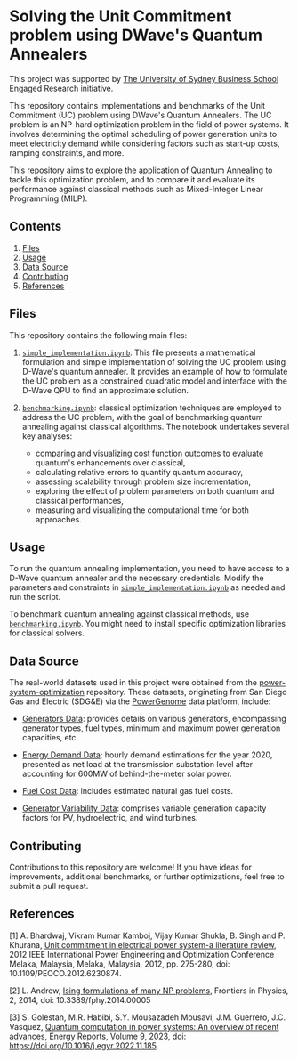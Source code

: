 # Solving the Unit Commitment problem using DWave's Quantum Annealers

This project was supported by [The University of Sydney Business School](https://www.sydney.edu.au/business/) Engaged Research initiative. 

This repository contains implementations and benchmarks of the Unit Commitment (UC) problem using DWave's Quantum Annealers. The UC problem is an NP-hard optimization problem in the field of power systems. It involves determining the optimal scheduling of power generation units to meet electricity demand while considering factors such as start-up costs, ramping constraints, and more. 

This repository aims to explore the application of Quantum Annealing to tackle this optimization problem, and to compare it and evaluate its performance against classical methods such as Mixed-Integer Linear Programming (MILP).

## Contents

1. [Files](#files)
2. [Usage](#usage)
3. [Data Source](#data-source)
4. [Contributing](#contributing)
5. [References](#references)

## Files

This repository contains the following main files:

1. [`simple_implementation.ipynb`](https://github.com/juanfrh7/uc-problem-annealing/blob/main/tests/simple_implementation.ipynb): This file presents a mathematical formulation and simple implementation of solving the UC problem using D-Wave's quantum annealer. It provides an example of how to formulate the UC problem as a constrained quadratic model and interface with the D-Wave QPU to find an approximate solution.

2. [`benchmarking.ipynb`](https://github.com/juanfrh7/uc-problem-annealing/blob/main/tests/benchmarking.ipynb): classical optimization techniques are employed to address the UC problem, with the goal of benchmarking quantum annealing against classical algorithms. The notebook undertakes several key analyses:
    - comparing and visualizing cost function outcomes to evaluate quantum's enhancements over classical,
    - calculating relative errors to quantify quantum accuracy,
    - assessing scalability through problem size incrementation,
    - exploring the effect of problem parameters on both quantum and classical performances,
    - measuring and visualizing the computational time for both approaches.

## Usage

To run the quantum annealing implementation, you need to have access to a D-Wave quantum annealer and the necessary credentials. Modify the parameters and constraints in [`simple_implementation.ipynb`](https://github.com/juanfrh7/uc-problem-annealing/blob/main/tests/simple_implementation.ipynb) as needed and run the script.

To benchmark quantum annealing against classical methods, use [`benchmarking.ipynb`](https://github.com/juanfrh7/uc-problem-annealing/blob/main/tests/benchmarking.ipynb). You might need to install specific optimization libraries for classical solvers.

## Data Source

The real-world datasets used in this project were obtained from the [power-system-optimization](https://github.com/east-winds/power-systems-optimization) repository. These datasets, originating from San Diego Gas and Electric (SDG&E) via the [PowerGenome](https://github.com/gschivley/PowerGenome) data platform, include:

- [Generators Data](https://github.com/juanfrh7/uc-problem-annealing/blob/main/data/Generators_data.csv): provides details on various generators, encompassing generator types, fuel types, minimum and maximum power generation capacities, etc.

- [Energy Demand Data](https://github.com/juanfrh7/uc-problem-annealing/blob/main/data/Demand.csv): hourly demand estimations for the year 2020, presented as net load at the transmission substation level after accounting for 600MW of behind-the-meter solar power.

- [Fuel Cost Data](https://github.com/juanfrh7/uc-problem-annealing/blob/main/data/Fuels_data.csv): includes estimated natural gas fuel costs.

- [Generator Variability Data](https://github.com/juanfrh7/uc-problem-annealing/blob/main/data/Generators_variability.csv): comprises variable generation capacity factors for PV, hydroelectric, and wind turbines.

## Contributing

Contributions to this repository are welcome! If you have ideas for improvements, additional benchmarks, or further optimizations, feel free to submit a pull request.

## References

[1] A. Bhardwaj, Vikram Kumar Kamboj, Vijay Kumar Shukla, B. Singh and P. Khurana, [Unit commitment in electrical power system-a literature review](https://ieeexplore.ieee.org/abstract/document/6230874), 2012 IEEE International Power Engineering and Optimization Conference Melaka, Malaysia, Melaka, Malaysia, 2012, pp. 275-280, doi: 10.1109/PEOCO.2012.6230874.

[2] L. Andrew, [Ising formulations of many NP problems](https://www.frontiersin.org/articles/10.3389/fphy.2014.00005), Frontiers in Physics, 2, 2014, doi: 10.3389/fphy.2014.00005  

[3] S. Golestan, M.R. Habibi, S.Y. Mousazadeh Mousavi, J.M. Guerrero, J.C. Vasquez, [Quantum computation in power systems: An overview of recent advances](https://www.sciencedirect.com/science/article/pii/S2352484722025720), Energy Reports, Volume 9, 2023, doi: https://doi.org/10.1016/j.egyr.2022.11.185.  
